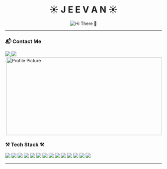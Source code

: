 <h1 align="center">☀️ J E E V A N ☀️</h1>

<p align="center">
  <img src="https://camo.githubusercontent.com/dd21e3db876b2a6ed6aadad7e05c0aede1a192e084db1f4c5f50a83d3ee8794d/68747470733a2f2f63617073756c652d72656e6465722e76657263656c2e6170702f6170693f747970653d776176696e6726636f6c6f723d6772616469656e74266865696768743d31323026616e696d6174696f6e3d66616465496e2673656374696f6e3d68656164657226637573746f6d436f6c6f724c6973743d31" alt="Hi There 👋" />
</p>

---

### 📬 Contact Me
<div align="left">
  <a href="mailto:shresthajeevan889@gmail.com">
    <img src="https://img.shields.io/badge/Gmail-D14836?style=for-the-badge&logo=gmail&logoColor=white" />
  </a>
  <a href="https://www.linkedin.com/in/shresthajeevan">
    <img src="https://img.shields.io/badge/LinkedIn-0A66C2?style=for-the-badge&logo=linkedin&logoColor=white" />
  </a>
  <img align="right" src="https://camo.githubusercontent.com/a6c3091ed23ad078349de6c60d2ae62c8e02c77391e9b949498adbfc8619e944/68747470733a2f2f692e70696e696d672e636f6d2f6f726967696e616c732f30302f38612f30322f30303861303265383935363235363937303563326233306434363565316261312e676966" alt="Profile Picture" width="500" height="250" style="margin-bottom: 20px;" />
</div>

---

### ⚒️ Tech Stack ⚒️
<div>
  <img src="https://img.shields.io/badge/Java-blue?style=for-the-badge&logo=java" />
  <img src="https://img.shields.io/badge/CSS3-blue?style=for-the-badge&logo=css3" />
  <img src="https://img.shields.io/badge/Docker-blue?style=for-the-badge&logo=docker" />
  <img src="https://img.shields.io/badge/Go-blue?style=for-the-badge&logo=go" />
  <img src="https://img.shields.io/badge/HTML5-orange?style=for-the-badge&logo=html5" />
  <img src="https://img.shields.io/badge/JavaScript-yellow?style=for-the-badge&logo=javascript" />
  <img src="https://img.shields.io/badge/Jenkins-red?style=for-the-badge&logo=jenkins" />
  <img src="https://img.shields.io/badge/Kotlin-purple?style=for-the-badge&logo=kotlin" />
  <img src="https://img.shields.io/badge/Kubernetes-blue?style=for-the-badge&logo=kubernetes" />
  <img src="https://img.shields.io/badge/LaTeX-green?style=for-the-badge&logo=latex" />
  <img src="https://img.shields.io/badge/Markdown-black?style=for-the-badge&logo=markdown" />
  <img src="https://img.shields.io/badge/MySQL-orange?style=for-the-badge&logo=mysql" />
  <img src="https://img.shields.io/badge/Python-blue?style=for-the-badge&logo=python" />
  <img src="https://img.shields.io/badge/Tableau-blue?style=for-the-badge&logo=tableau" />
</div>

---

<p align="center">
  <img src="https://camo.githubusercontent.com/a76923e9606770f811b9e38628dcb1aa35f3b2d0b5fe1e3f2cf893d16f9f0516/68747470733a2f2f63617073756c652d72656e6465722e76657263656c2e6170702f6170693f747970653d776176696e6726636f6c6f723d6772616469656e74266865696768743d31323026616e696d6174696f6e3d66616465496e2673656374696f6e3d666f6f74657226746578743d254630253946253936254135254546254238253846254630253946254137253931254532253830253844254630253946253932254
